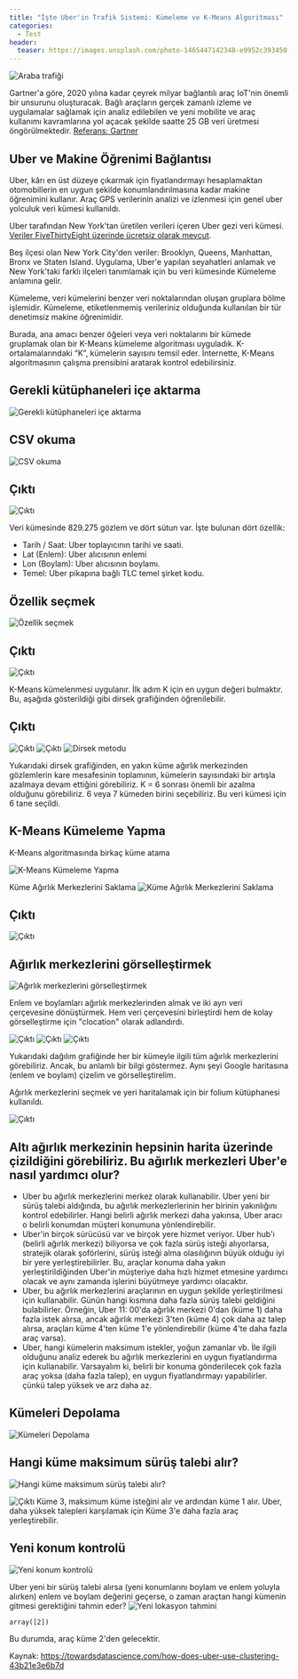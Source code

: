 ```yaml
---
title: "İşte Uber'in Trafik Sistemi: Kümeleme ve K-Means Algoritması"
categories:
  - Test
header:
  teaser: https://images.unsplash.com/photo-1465447142348-e9952c393450?ixlib=rb-1.2.1&ixid=eyJhcHBfaWQiOjEyMDd9&auto=format&fit=crop&w=1268&q=80
---
```

![Araba trafiği](https://images.unsplash.com/photo-1465447142348-e9952c393450?ixlib=rb-1.2.1&ixid=eyJhcHBfaWQiOjEyMDd9&auto=format&fit=crop&w=1268&q=80)

Gartner'a göre, 2020 yılına kadar çeyrek milyar bağlantılı araç IoT'nin önemli bir unsurunu oluşturacak. Bağlı araçların gerçek zamanlı izleme ve uygulamalar sağlamak için analiz edilebilen ve yeni mobilite ve araç kullanımı kavramlarına yol açacak şekilde saatte 25 GB veri üretmesi öngörülmektedir. [Referans: Gartner](https://www.gartner.com/en/newsroom/press-releases/2015-01-26-gartner-says-by-2020-a-quarter-billion-connected-vehicles-will-enable-new-in-vehicle-services-and-automated-driving-capabilities)

Uber ve Makine Öğrenimi Bağlantısı
-
Uber, kârı en üst düzeye çıkarmak için fiyatlandırmayı hesaplamaktan otomobillerin en uygun şekilde konumlandırılmasına kadar makine öğrenimini kullanır. Araç GPS verilerinin analizi ve izlenmesi için genel uber yolculuk veri kümesi kullanıldı.

Uber tarafından New York'tan üretilen verileri içeren Uber gezi veri kümesi. [Veriler FiveThirtyEight üzerinde ücretsiz olarak mevcut](https://data.fivethirtyeight.com/).

Beş ilçesi olan New York City'den veriler: Brooklyn, Queens, Manhattan, Bronx ve Staten Island. Uygulama, Uber'e yapılan seyahatleri anlamak ve New York'taki farklı ilçeleri tanımlamak için bu veri kümesinde Kümeleme anlamına gelir.

Kümeleme, veri kümelerini benzer veri noktalarından oluşan gruplara bölme işlemidir. Kümeleme, etiketlenmemiş verileriniz olduğunda kullanılan bir tür denetimsiz makine öğrenimidir.

Burada, ana amacı benzer öğeleri veya veri noktalarını bir kümede gruplamak olan bir K-Means kümeleme algoritması uyguladık. K-ortalamalarındaki “K”, kümelerin sayısını temsil eder. İnternette, K-Means algoritmasının çalışma prensibini aratarak kontrol edebilirsiniz.

Gerekli kütüphaneleri içe aktarma
-
![Gerekli kütüphaneleri içe aktarma](https://miro.medium.com/max/876/1*3GJQEyicBzzfyv1spz-FcA.png)

CSV okuma
-
![CSV okuma](https://miro.medium.com/max/886/1*CnmbWbNhId3T77yRligvpQ.png)

Çıktı
-
![Çıktı](https://miro.medium.com/max/748/1*6HUeSw3qEfx-8cNA5t2Yag.png)

Veri kümesinde 829.275 gözlem ve dört sütun var. İşte bulunan dört özellik:

- Tarih / Saat: Uber toplayıcının tarihi ve saati.
- Lat (Enlem): Uber alıcısının enlemi
- Lon (Boylam): Uber alıcısının boylamı.
- Temel: Uber pikapına bağlı TLC temel şirket kodu.

Özellik seçmek
-
![Özellik seçmek](https://miro.medium.com/max/877/1*18Yu_OkgkwSILaortDbnzw.png)

Çıktı
-
![Çıktı](https://miro.medium.com/max/344/1*CTrA9nS5s-6PKGBfjG539w.png)

K-Means kümelenmesi uygulanır. İlk adım K için en uygun değeri bulmaktır. Bu, aşağıda gösterildiği gibi dirsek grafiğinden öğrenilebilir.

Çıktı
-
![Çıktı](https://miro.medium.com/max/742/1*Gwkt403ultMXY-sei6OwZA.png)
![Çıktı](https://miro.medium.com/max/880/1*Cc0F40hLApbO4RH8bVGHZg.png)
![Dirsek metodu](https://miro.medium.com/max/1079/1*qTUzSX4EGvjx-cvQE2JRBQ.png)

Yukarıdaki dirsek grafiğinden, en yakın küme ağırlık merkezinden gözlemlerin kare mesafesinin toplamının, kümelerin sayısındaki bir artışla azalmaya devam ettiğini görebiliriz. K = 6 sonrası önemli bir azalma olduğunu görebiliriz. 6 veya 7 kümeden birini seçebiliriz. Bu veri kümesi için 6 tane seçildi.

K-Means Kümeleme Yapma
-
K-Means algoritmasında birkaç küme atama

![K-Means Kümeleme Yapma](https://miro.medium.com/max/878/1*p6zYdAayZkJLyXNur35fNA.png)

Küme Ağırlık Merkezlerini Saklama
![Küme Ağırlık Merkezlerini Saklama](https://miro.medium.com/max/881/1*bF8a8E9Y1Q53y87N_JilUg.png)

Çıktı
-
![Çıktı](https://miro.medium.com/max/415/1*fAIzKHPyi15jPIwtOPUr0Q.png)

Ağırlık merkezlerini görselleştirmek
-
![Ağırlık merkezlerini görselleştirmek](https://miro.medium.com/max/881/1*NOn8tWoOr02pyz-jDptYtQ.png)

Enlem ve boylamları ağırlık merkezlerinden almak ve iki ayrı veri çerçevesine dönüştürmek. Hem veri çerçevesini birleştirdi hem de kolay görselleştirme için "clocation" olarak adlandırdı.

![Çıktı](https://miro.medium.com/max/243/1*9CwLx3QP2W3_J0z7n5doOw.png)
![Çıktı](https://miro.medium.com/max/879/1*1Po7fl9S3UZCjeBEI3KN1w.png)
![Çıktı](https://miro.medium.com/max/993/1*CdDctqcTFeBvMR3vFaPWNw.png)

Yukarıdaki dağılım grafiğinde her bir kümeyle ilgili tüm ağırlık merkezlerini görebiliriz. Ancak, bu anlamlı bir bilgi göstermez. Aynı şeyi Google haritasına (enlem ve boylam) çizelim ve görselleştirelim.

Ağırlık merkezlerini seçmek ve yeri haritalamak için bir folium kütüphanesi kullanıldı.

<script src="https://gist.github.com/sdhilip200/012d4bfed59841ae38b2bedf06b8daf2.js"></script>

![Çıktı](https://miro.medium.com/max/993/1*wXEL9mnZIgKEf2Gfq1EPqA.png)

Altı ağırlık merkezinin hepsinin harita üzerinde çizildiğini görebiliriz. Bu ağırlık merkezleri Uber'e nasıl yardımcı olur?
-
- Uber bu ağırlık merkezlerini merkez olarak kullanabilir. Uber yeni bir sürüş talebi aldığında, bu ağırlık merkezlerlerinin her birinin yakınlığını kontrol edebilirler. Hangi belirli ağırlık merkezi daha yakınsa, Uber aracı o belirli konumdan müşteri konumuna yönlendirebilir.
- Uber'in birçok sürücüsü var ve birçok yere hizmet veriyor. Uber hub'ı (belirli ağırlık merkezi) biliyorsa ve çok fazla sürüş isteği alıyorlarsa, stratejik olarak şoförlerini, sürüş isteği alma olasılığının büyük olduğu iyi bir yere yerleştirebilirler. Bu, araçlar konuma daha yakın yerleştirildiğinden Uber'in müşteriye daha hızlı hizmet etmesine yardımcı olacak ve aynı zamanda işlerini büyütmeye yardımcı olacaktır.
- Uber, bu ağırlık merkezlerini araçlarının en uygun şekilde yerleştirilmesi için kullanabilir. Günün hangi kısmına daha fazla sürüş talebi geldiğini bulabilirler. Örneğin, Uber 11: 00'da ağırlık merkezi 0'dan (küme 1) daha fazla istek alırsa, ancak ağırlık merkezi 3'ten (küme 4) çok daha az talep alırsa, araçları küme 4'ten küme 1'e yönlendirebilir (küme 4'te daha fazla araç varsa).
- Uber, hangi kümelerin maksimum istekler, yoğun zamanlar vb. İle ilgili olduğunu analiz ederek bu ağırlık merkezlerini en uygun fiyatlandırma için kullanabilir. Varsayalım ki, belirli bir konuma gönderilecek çok fazla araç yoksa (daha fazla talep), en uygun fiyatlandırmayı yapabilirler. çünkü talep yüksek ve arz daha az.

Kümeleri Depolama
-
![Kümeleri Depolama](https://miro.medium.com/max/882/1*u2v1P_6fC3UV6YVDEjBOog.png)

Hangi küme maksimum sürüş talebi alır?
-
![Hangi küme maksimum sürüş talebi alır?](https://miro.medium.com/max/878/1*pyFAd4mJMkcCKcGtXFWobQ.png)

![Çıktı](https://miro.medium.com/max/1223/1*fCIwD0FtxlFg6_3N-0xxew.png)
Küme 3, maksimum küme isteğini alır ve ardından küme 1 alır. Uber, daha yüksek talepleri karşılamak için Küme 3'e daha fazla araç yerleştirebilir.

Yeni konum kontrolü
-
![Yeni konum kontrolü](https://miro.medium.com/max/720/0*PUfafKs2Ho1q9EnA)

Uber yeni bir sürüş talebi alırsa (yeni konumlarını boylam ve enlem yoluyla alırken) enlem ve boylam değerini geçerse, o zaman araçtan hangi kümenin gitmesi gerektiğini tahmin eder?
![Yeni lokasyon tahmini](https://miro.medium.com/max/879/1*gUy-BCTBLHHQJ2yZEh7M4Q.png)

```
array([2])
```

Bu durumda, araç küme 2'den gelecektir.

Kaynak: https://towardsdatascience.com/how-does-uber-use-clustering-43b21e3e6b7d
